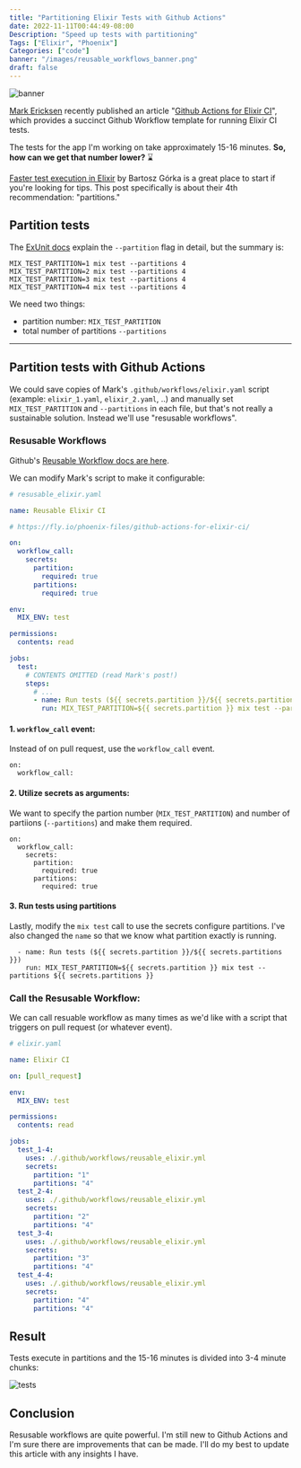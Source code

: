 ```yaml
---
title: "Partitioning Elixir Tests with Github Actions"
date: 2022-11-11T00:44:49-08:00
Description: "Speed up tests with partitioning"
Tags: ["Elixir", "Phoenix"]
Categories: ["code"]
banner: "/images/reusable_workflows_banner.png"
draft: false
---
```


![banner](/images/reusable_workflows_banner.png)

[Mark Ericksen](https://twitter.com/brainlid) recently published an article "[Github Actions for Elixir CI](https://fly.io/phoenix-files/github-actions-for-elixir-ci/)", which provides a succinct Github Workflow template for running Elixir CI tests.

The tests for the app I'm working on take approximately 15-16 minutes. **So, how can we get that number lower?** ⌛

[Faster test execution in Elixir](https://bartoszgorka.com/faster-test-execution-in-elixir) by Bartosz Górka is a great place to start if you're looking for tips. This post specifically is about their 4th recommendation: "partitions."

## Partition tests

The [ExUnit docs](https://hexdocs.pm/mix/main/Mix.Tasks.Test.html) explain the `--partition` flag in detail, but the summary is:

```
MIX_TEST_PARTITION=1 mix test --partitions 4
MIX_TEST_PARTITION=2 mix test --partitions 4
MIX_TEST_PARTITION=3 mix test --partitions 4
MIX_TEST_PARTITION=4 mix test --partitions 4
```

We need two things:

- partition number: `MIX_TEST_PARTITION`
- total number of partitions `--partitions`

---

## Partition tests with Github Actions

We could save copies of Mark's `.github/workflows/elixir.yaml` script (example: `elixir_1.yaml`, `elixir_2.yaml`, ..) and manually set `MIX_TEST_PARTITION` and `--partitions` in each file, but that's not really a sustainable solution. Instead we'll use "resusable workflows".

### Resusable Workflows

Github's [Reusable Workflow docs are here](https://docs.github.com/en/actions/using-workflows/reusing-workflows).

We can modify Mark's script to make it configurable:

```yaml
# resusable_elixir.yaml

name: Reusable Elixir CI

# https://fly.io/phoenix-files/github-actions-for-elixir-ci/

on:
  workflow_call:
    secrets:
      partition:
        required: true
      partitions:
        required: true

env:
  MIX_ENV: test

permissions:
  contents: read

jobs:
  test:
    # CONTENTS OMITTED (read Mark's post!)
    steps:
      # ...
      - name: Run tests (${{ secrets.partition }}/${{ secrets.partitions }})
        run: MIX_TEST_PARTITION=${{ secrets.partition }} mix test --partitions ${{ secrets.partitions }}
```

#### 1. `workflow_call` event:

Instead of on pull request, use the `workflow_call` event.

```
on:
  workflow_call:
```

#### 2. Utilize secrets as arguments:

We want to specify the partion number (`MIX_TEST_PARTITION`) and number of partiions (`--partitions`) and make them required.

```
on:
  workflow_call:
    secrets:
      partition:
        required: true
      partitions:
        required: true
```

#### 3. Run tests using partitions

Lastly, modify the `mix test` call to use the secrets configure partitions. I've also changed the `name` so that we know what partition exactly is running.

```
  - name: Run tests (${{ secrets.partition }}/${{ secrets.partitions }})
    run: MIX_TEST_PARTITION=${{ secrets.partition }} mix test --partitions ${{ secrets.partitions }}
```

### Call the Resusable Workflow:

We can call resuable workflow as many times as we'd like with a script that triggers on pull request (or whatever event).

```yaml
# elixir.yaml

name: Elixir CI

on: [pull_request]

env:
  MIX_ENV: test

permissions:
  contents: read

jobs:
  test_1-4:
    uses: ./.github/workflows/reusable_elixir.yml
    secrets:
      partition: "1"
      partitions: "4"
  test_2-4:
    uses: ./.github/workflows/reusable_elixir.yml
    secrets:
      partition: "2"
      partitions: "4"
  test_3-4:
    uses: ./.github/workflows/reusable_elixir.yml
    secrets:
      partition: "3"
      partitions: "4"
  test_4-4:
    uses: ./.github/workflows/reusable_elixir.yml
    secrets:
      partition: "4"
      partitions: "4"
```

## Result

Tests execute in partitions and the 15-16 minutes is divided into 3-4 minute chunks:

![tests](/images/reusable_workflows.png)

## Conclusion

Resusable workflows are quite powerful. I'm still new to Github Actions and I'm sure there are improvements that can be made. I'll do my best to update this article with any insights I have.
